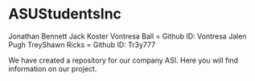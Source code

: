 # ASUStudentsInc
Jonathan Bennett
Jack Koster
Vontresa Ball = Github ID: Vontresa
Jalen Pugh
TreyShawn Ricks = Github ID: Tr3y777

We have created a repository for our company ASI. Here you will find information on our project.
